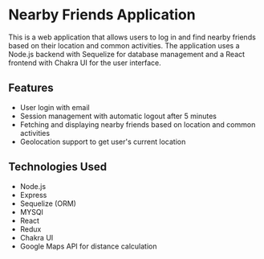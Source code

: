 # Nearby Friends Application

This is a web application that allows users to log in and find nearby friends based on their location and common activities. The application uses a Node.js backend with Sequelize for database management and a React frontend with Chakra UI for the user interface.

## Features

- User login with email
- Session management with automatic logout after 5 minutes
- Fetching and displaying nearby friends based on location and common activities
- Geolocation support to get user's current location


## Technologies Used

- Node.js
- Express
- Sequelize (ORM)
- MYSQl
- React
- Redux
- Chakra UI
- Google Maps API for distance calculation

